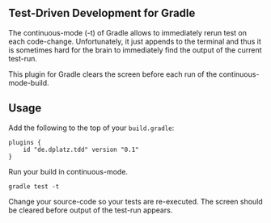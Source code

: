 ## Test-Driven Development for Gradle

The continuous-mode (-t) of Gradle allows to immediately rerun test on each code-change.
Unfortunately, it just appends to the terminal and thus it is sometimes hard for the brain to immediately find the output of the current test-run.

This plugin for Gradle clears the screen before each run of the continuous-mode-build.


## Usage

Add the following to the top of your `build.gradle`:

```
plugins {
	id "de.dplatz.tdd" version "0.1"
}

```

Run your build in continuous-mode. 

```
gradle test -t
```

Change your source-code so your tests are re-executed. The screen should be cleared before output of the test-run appears.